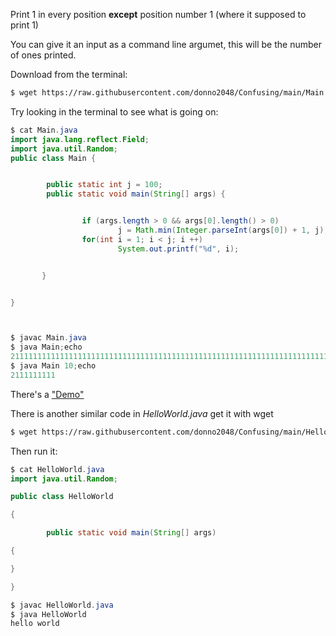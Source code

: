 Print 1 in every position **except** position number 1 (where it supposed to print 1)

You can give it an input as a command line argumet, this will be the number of ones printed.

Download from the terminal:

```bash
$ wget https://raw.githubusercontent.com/donno2048/Confusing/main/Main.java
```

Try looking in the terminal to see what is going on:

```java
$ cat Main.java
import java.lang.reflect.Field;
import java.util.Random;
public class Main {


        public static int j = 100;
        public static void main(String[] args) {


                if (args.length > 0 && args[0].length() > 0)
                        j = Math.min(Integer.parseInt(args[0]) + 1, j);
                for(int i = 1; i < j; i ++)
                        System.out.printf("%d", i);


       }


}



$ javac Main.java
$ java Main;echo
211111111111111111111111111111111111111111111111111111111111111111111111111111111111111111111111111
$ java Main 10;echo
2111111111
```

There's a ["Demo"](http://donno2048.github.io/Confusing/index)

There is another similar code in _HelloWorld.java_ get it with wget

```bash
$ wget https://raw.githubusercontent.com/donno2048/Confusing/main/HelloWorld.java
```

Then run it:

```java
$ cat HelloWorld.java
import java.util.Random;

public class HelloWorld

{

        public static void main(String[] args)

{

}

}

$ javac HelloWorld.java
$ java HelloWorld
hello world
```
